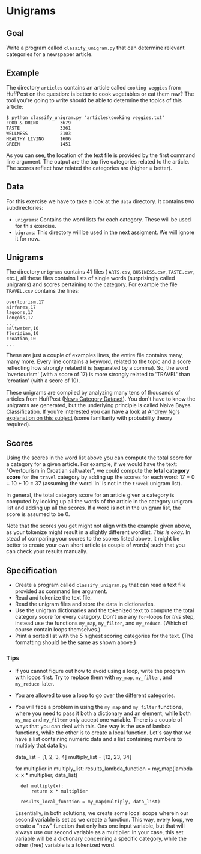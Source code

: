 # Unigrams

## Goal

Write a program called `classify_unigram.py` that can determine relevant categories for a newspaper article.

## Example

The directory `articles` contains an article called `cooking veggies` from HuffPost on the question: is better to cook vegetables or eat them raw? The tool you're going to write should be able to determine the topics of this article:

    $ python classify_unigram.py "articles\cooking veggies.txt"
    FOOD & DRINK        3679
    TASTE               3361
    WELLNESS            2103
    HEALTHY LIVING      1606
    GREEN               1451

As you can see, the location of the text file is provided by the first command line argument. The output are the top five categories related to the article. The scores reflect how related the categories are (higher = better).

## Data

For this exercise we have to take a look at the `data` directory. It contains two subdirectories:

* `unigrams`: Contains the word lists for each category. These will be used for this exercise.
* `bigrams`: This directory will be used in the next assigment. We will ignore it for now.

## Unigrams

The directory `unigrams` contains 41 files ( `ARTS.csv`, `BUSINESS.csv`, `TASTE.csv`, etc.), all these files contains lists of single words (surprisingly called unigrams) and scores pertaining to the category. For example the file `TRAVEL.csv` contains the lines:

    overtourism,17
    airfares,17
    lagoons,17
    lençóis,17
    ...
    saltwater,10
    floridian,10
    croatian,10
    ...

These are just a couple of examples lines, the entire file contains many, many more. Every line contains a keyword, related to the topic and a score reflecting how strongly related it is (separated by a comma). So, the word 'overtourism' (with a score of 17) is more strongly related to 'TRAVEL' than 'croatian' (with a score of 10).

These unigrams are compiled by analyzing many tens of thousands of articles from HuffPost ([News Category Dataset](https://www.kaggle.com/rmisra/news-category-dataset)). You don't have to know the unigrams are generated, but the underlying principle is called Naive Bayes Classification. If you're interested you can have a look at [Andrew Ng's explanation on this subject](https://www.youtube.com/watch?v=z5UQyCESW64) (some familiarity with probability theory required).

## Scores

Using the scores in the word list above you can compute the total score for a category for a given article. For example, if we would have the text: "Overtourism in Croatian saltwater", we could compute the **total category score** for the `travel` category by adding up the scores for each word: 17 + 0 + 10 + 10 = 37 (assuming the word 'in' is not in the `travel` unigram list).

In general, the total category score for an article given a category is computed by looking up all the words of the article in the category unigram list and adding up all the scores. If a word is not in the unigram list, the score is assumed to be 0.

Note that the scores you get might not align with the example given above, as your tokenize might result in a slightly different wordlist. *This is okay.* In stead of comparing your scores to the scores listed above, it might be better to create your own short article (a couple of words) such that you can check your results manually.

## Specification

* Create a program called `classify_unigram.py` that can read a text file provided as command line argument.
* Read and tokenize the text file.
* Read the unigram files and store the data in dictionaries.
* Use the unigram dictionaries and the tokenized text to compute the total category score for every category. Don't use any `for`-loops for *this* step, instead use the functions `my_map`, `my_filter`, and `my_reduce`. (Which of course contain loops themselves.)
* Print a sorted list with the 5 highest scoring categories for the text. (The formatting should be the same as shown above.)

### Tips

* If you cannot figure out how to avoid using a loop, write the program with loops first. Try to replace them with  `my_map`, `my_filter`, and `my_reduce `later.
* You are allowed to use a loop to go over the different categories.
* You will face a problem in using the `my_map` and `my_filter` functions, where you need to pass it both a dictionary and an element, while both `my_map` and `my_filter` only accept one variable. There is a couple of ways that you can deal with this. One way is the use of lambda functions, while the other is to create a local function. Let's say that we have a list containing numeric data and a list containing numbers to multiply that data by:

    data_list = [1, 2, 3, 4]
    multiply_list = [12, 23, 34]

    for multiplier in multiply_list:
        results_lambda_function = my_map(lambda x: x * multiplier, data_list)

        def multiply(x):
            return x * multiplier

        results_local_function = my_map(multiply, data_list)

  Essentially, in both solutions, we create some local scope wherein our second variable is set as we create a function. This way, every loop, we create a "new" function that only has one input variable, but that will always use our second variable as a multiplier. In your case, this set variable will be a dictionary concerning a specific category, while the other (free) variable is a tokenized word.
  
